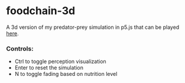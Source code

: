 # foodchain-3d
A 3d version of my predator-prey simulation in p5.js that can be played [here](https://xithiox.github.io/foodchain-3d/).

### Controls:
* Ctrl to toggle perception visualization
* Enter to reset the simulation
* N to toggle fading based on nutrition level

